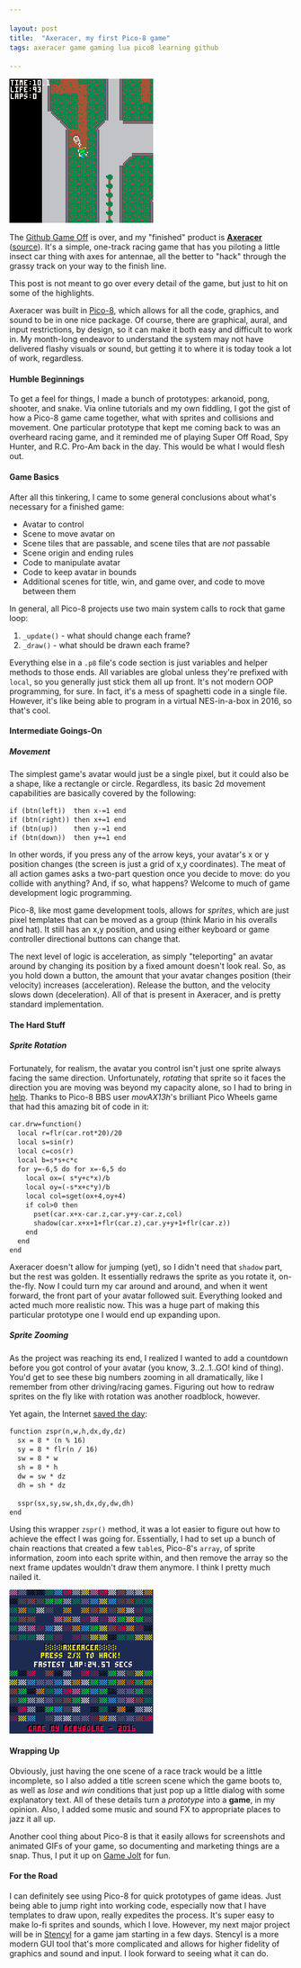 ```yaml
---

layout: post
title:  "Axeracer, my first Pico-8 game"
tags: axeracer game gaming lua pico8 learning github

---
```


<p><a href="{{ page.url }}"><img alt="Axeracer gameplay" src="/assets/images/axeracer_gameplay.gif" width="256" height="256" /></a></p>

The [Github Game Off](https://github.com/github/game-off-2016) is over, and my "finished" product is [**Axeracer**](https://games.codana.me/games/pico8/axeracer/axeracer.html) ([source](https://github.com/michaelchadwick/game-off-2016)). It's a simple, one-track racing game that has you piloting a little insect car thing with axes for antennae, all the better to "hack" through the grassy track on your way to the finish line.

This post is not meant to go over every detail of the game, but just to hit on some of the highlights.

<!--more-->

Axeracer was built in [Pico-8](https://lexaloffle.com/pico-8.php), which allows for all the code, graphics, and sound to be in one nice package. Of course, there are graphical, aural, and input restrictions, by design, so it can make it both easy and difficult to work in. My month-long endeavor to understand the system may not have delivered flashy visuals or sound, but getting it to where it is today took a lot of work, regardless.

#### Humble Beginnings

To get a feel for things, I made a bunch of prototypes: arkanoid, pong, shooter, and snake. Via online tutorials and my own fiddling, I got the gist of how a Pico-8 game came together, what with sprites and collisions and movement. One particular prototype that kept me coming back to was an overheard racing game, and it reminded me of playing Super Off Road, Spy Hunter, and R.C. Pro-Am back in the day. This would be what I would flesh out.

#### Game Basics

After all this tinkering, I came to some general conclusions about what's necessary for a finished game:

* Avatar to control
* Scene to move avatar on
* Scene tiles that are passable, and scene tiles that are _not_ passable
* Scene origin and ending rules
* Code to manipulate avatar
* Code to keep avatar in bounds
* Additional scenes for title, win, and game over, and code to move between them

In general, all Pico-8 projects use two main system calls to rock that game loop:

1. `_update()` - what should change each frame?
2. `_draw()` - what should be drawn each frame?

Everything else in a `.p8` file's code section is just variables and helper methods to those ends. All variables are global unless they're prefixed with `local`, so you generally just stick them all up front. It's not modern OOP programming, for sure. In fact, it's a mess of spaghetti code in a single file. However, it's like being able to program in a virtual NES-in-a-box in 2016, so that's cool.

#### Intermediate Goings-On

##### Movement

The simplest game's avatar would just be a single pixel, but it could also be a shape, like a rectangle or circle. Regardless, its basic 2d movement capabilities are basically covered by the following:

```pico8
if (btn(left))  then x-=1 end
if (btn(right)) then x+=1 end
if (btn(up))    then y-=1 end
if (btn(down))  then y+=1 end
```

In other words, if you press any of the arrow keys, your avatar's x or y position changes (the screen is just a grid of x,y coordinates). The meat of all action games asks a two-part question once you decide to move: do you collide with anything? And, if so, what happens? Welcome to much of game development logic programming.

Pico-8, like most game development tools, allows for _sprites_, which are just pixel templates that can be moved as a group (think Mario in his overalls and hat). It still has an x,y position, and using either keyboard or game controller directional buttons can change that.

The next level of logic is acceleration, as simply "teleporting" an avatar around by changing its position by a fixed amount doesn't look real. So, as you hold down a button, the amount that your avatar changes position (their velocity) increases (acceleration). Release the button, and the velocity slows down (deceleration). All of that is present in Axeracer, and is pretty standard implementation.

#### The Hard Stuff

##### Sprite Rotation

Fortunately, for realism, the avatar you control isn't just one sprite always facing the same direction. Unfortunately, _rotating_ that sprite so it faces the direction you are moving was beyond my capacity alone, so I had to bring in [help](https://www.lexaloffle.com/bbs/?tid=2189). Thanks to Pico-8 BBS user _movAX13h_'s brilliant Pico Wheels game that had this amazing bit of code in it:

```
car.drw=function()
  local r=flr(car.rot*20)/20
  local s=sin(r)
  local c=cos(r)
  local b=s*s+c*c
  for y=-6,5 do for x=-6,5 do
    local ox=( s*y+c*x)/b
    local oy=(-s*x+c*y)/b
    local col=sget(ox+4,oy+4)
    if col>0 then
      pset(car.x+x-car.z,car.y+y-car.z,col)
      shadow(car.x+x+1+flr(car.z),car.y+y+1+flr(car.z))
    end
  end
end
```

Axeracer doesn't allow for jumping (yet), so I didn't need that `shadow` part, but the rest was golden. It essentially redraws the sprite as you rotate it, on-the-fly. Now I could turn my car around and around, and when it went forward, the front part of your avatar followed suit. Everything looked and acted much more realistic now. This was a huge part of making this particular prototype one I would end up expanding upon.

##### Sprite Zooming

As the project was reaching its end, I realized I wanted to add a countdown before you got control of your avatar (you know, 3..2..1..GO! kind of thing). You'd get to see these big numbers zooming in all dramatically, like I remember from other driving/racing games. Figuring out how to redraw sprites on the fly like with rotation was another roadblock, however.

Yet again, the Internet [saved the day](https://pico-8.wikia.com/wiki/Draw_zoomed_sprite_(zspr)):

```
function zspr(n,w,h,dx,dy,dz)
  sx = 8 * (n % 16)
  sy = 8 * flr(n / 16)
  sw = 8 * w
  sh = 8 * h
  dw = sw * dz
  dh = sh * dz

  sspr(sx,sy,sw,sh,dx,dy,dw,dh)
end
```

Using this wrapper `zspr()` method, it was a lot easier to figure out how to achieve the effect I was going for. Essentially, I had to set up a bunch of chain reactions that created a few `table`s, Pico-8's `array`, of sprite information, zoom into each sprite within, and then remove the array so the next frame updates wouldn't draw them anymore. I think I pretty much nailed it.

<p><a href="{{ page.url }}"><img alt="3..2..1..GO!" src="/assets/images/axeracer_countdown.gif" width="256" height="256" /></a></p>

#### Wrapping Up

Obviously, just having the one scene of a race track would be a little incomplete, so I also added a title screen scene which the game boots to, as well as _lose_ and _win_ conditions that just pop up a little dialog with some explanatory text. All of these details turn a _prototype_ into a **game**, in my opinion. Also, I added some music and sound FX to appropriate places to jazz it all up.

Another cool thing about Pico-8 is that it easily allows for screenshots and animated GIFs of your game, so documenting and marketing things are a snap. Thus, I put it up on [Game Jolt](https://gamejolt.com/games/axeracer/215403) for fun.

#### For the Road

I can definitely see using Pico-8 for quick prototypes of game ideas. Just being able to jump right into working code, especially now that I have templates to draw upon, really expedites the process. It's super easy to make lo-fi sprites and sounds, which I love. However, my next major project will be in [Stencyl](https://stencyl.com) for a game jam starting in a few days. Stencyl is a more modern GUI tool that's more complicated and allows for higher fidelity of graphics and sound and input. I look forward to seeing what it can do.
